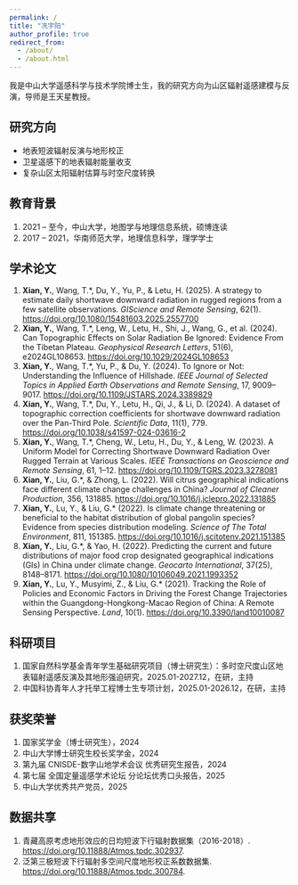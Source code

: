 ```yaml
---
permalink: /
title: "冼宇阳"
author_profile: true
redirect_from: 
  - /about/
  - /about.html
---
```


我是中山大学遥感科学与技术学院博士生，我的研究方向为山区辐射遥感建模与反演，导师是王天星教授。

## 研究方向
- 地表短波辐射反演与地形校正  
- 卫星遥感下的地表辐射能量收支  
- 复杂山区太阳辐射估算与时空尺度转换 

## 教育背景
<ol>
<li>
2021 – 至今，中山大学，地图学与地理信息系统，硕博连读 
</li>

<li>
2017 – 2021，华南师范大学，地理信息科学，理学学士
</li>
</ol>

## 学术论文
<ol>
<li>
<b>Xian, Y.</b>, Wang, T.*, Du, Y., Yu, P., & Letu, H. (2025).  
A strategy to estimate daily shortwave downward radiation in rugged regions from a few satellite observations.
<em>GIScience and Remote Sensing</em>, 62(1). 
<a href="https://doi.org/10.1080/15481603.2025.2557700">https://doi.org/10.1080/15481603.2025.2557700</a>
</li>

<li>
<b>Xian, Y.</b>, Wang, T.*, Leng, W., Letu, H., Shi, J., Wang, G., et al. (2024).  
Can Topographic Effects on Solar Radiation Be Ignored: Evidence From the Tibetan Plateau. 
<em>Geophysical Research Letters</em>, 51(6), e2024GL108653. 
<a href="https://doi.org/10.1029/2024GL108653">https://doi.org/10.1029/2024GL108653</a>
</li>

<li>
<b>Xian, Y.</b>, Wang, T.*, Yu, P., & Du, Y. (2024).  
To Ignore or Not: Understanding the Influence of Hillshade. 
<em>IEEE Journal of Selected Topics in Applied Earth Observations and Remote Sensing</em>, 17, 9009–9017. 
<a href="https://doi.org/10.1109/JSTARS.2024.3389829">https://doi.org/10.1109/JSTARS.2024.3389829</a>
</li>

<li>
<b>Xian, Y.</b>, Wang, T.*, Du, Y., Letu, H., Qi, J., & Li, D. (2024).  
A dataset of topographic correction coefficients for shortwave downward radiation over the Pan-Third Pole.  
<em>Scientific Data</em>, 11(1), 779. 
<a href="https://doi.org/10.1038/s41597-024-03616-2">https://doi.org/10.1038/s41597-024-03616-2</a>
</li>

<li>
<b>Xian, Y.</b>, Wang, T.*, Cheng, W., Letu, H., Du, Y., & Leng, W. (2023).  
A Uniform Model for Correcting Shortwave Downward Radiation Over Rugged Terrain at Various Scales. 
<em>IEEE Transactions on Geoscience and Remote Sensing</em>, 61, 1–12. 
<a href="https://doi.org/10.1109/TGRS.2023.3278081">https://doi.org/10.1109/TGRS.2023.3278081</a>
</li>

<li>
<b>Xian, Y.</b>, Liu, G.*, & Zhong, L. (2022).  
Will citrus geographical indications face different climate change challenges in China? 
<em>Journal of Cleaner Production</em>, 356, 131885. 
<a href="https://doi.org/10.1016/j.jclepro.2022.131885">https://doi.org/10.1016/j.jclepro.2022.131885</a>
</li>

<li>
<b>Xian, Y.</b>, Lu, Y., & Liu, G.* (2022).  
Is climate change threatening or beneficial to the habitat distribution of global pangolin species? Evidence from species distribution modeling.
<em>Science of The Total Environment</em>, 811, 151385. 
<a href="https://doi.org/10.1016/j.scitotenv.2021.151385">https://doi.org/10.1016/j.scitotenv.2021.151385</a>
</li>

<li>
<b>Xian, Y.</b>, Liu, G.*, & Yao, H. (2022).  
Predicting the current and future distributions of major food crop designated geographical indications (GIs) in China under climate change.  
<em>Geocarto International</em>, 37(25), 8148–8171. 
<a href="https://doi.org/10.1080/10106049.2021.1993352">https://doi.org/10.1080/10106049.2021.1993352</a>
</li>

<li>
<b>Xian, Y.</b>, Lu, Y., Musyimi, Z., & Liu, G.* (2021).  
Tracking the Role of Policies and Economic Factors in Driving the Forest Change Trajectories within the Guangdong-Hongkong-Macao Region of China: A Remote Sensing Perspective. 
<em>Land</em>, 10(1). 
<a href="https://doi.org/10.3390/land10010087">https://doi.org/10.3390/land10010087</a>
</li>
</ol>

## 科研项目
1. 国家自然科学基金青年学生基础研究项目（博士研究生）：多时空尺度山区地表辐射遥感反演及其地形强迫研究，2025.01-2027.12，在研，主持
2. 中国科协青年人才托举工程博士生专项计划，2025.01-2026.12，在研，主持

## 获奖荣誉
1. 国家奖学金（博士研究生），2024
2. 中山大学博士研究生校长奖学金，2024
3. 第九届 CNISDE-数字山地学术会议 优秀研究生报告，2024
4. 第七届 全国定量遥感学术论坛 分论坛优秀口头报告，2025
5. 中山大学优秀共产党员，2025

## 数据共享
<ol>
<li>
青藏高原考虑地形效应的日均短波下行辐射数据集（2016-2018）.
<a href="https://doi.org/10.11888/Atmos.tpdc.302937">https://doi.org/10.11888/Atmos.tpdc.302937</a>.
</li>

<li>
泛第三极短波下行辐射多空间尺度地形校正系数数据集.
<a href="https://doi.org/10.11888/Atmos.tpdc.300784">https://doi.org/10.11888/Atmos.tpdc.300784</a>.
</li>
</ol>
